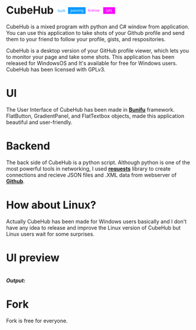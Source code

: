 # CubeHub <span><img src="https://github.com/lnxpy/git-badges/blob/master/build-passing-blue.svg" width="80px"></span><span><img src="https://github.com/lnxpy/git-badges/blob/master/license-gpl.svg" width="80px"></span>

CubeHub is a mixed program with python and C# window from application. You can use this application to take shots of your Github profile and send them to your friend to follow your profile, gists, and respositories.

CubeHub is a desktop version of your GitHub profile viewer, which lets you to monitor your page and take some shots. This application has been released for WindowsOS and It's available for free for Windows users. CubeHub has been licensed with GPLv3. 

# UI
The User Interface of CubeHub has been made in <a href="https://bunifuframework.com/"><b>Bunifu</b></a> framework. FlatButton, GradientPanel, and FlatTextbox objects, made this application beautiful and user-friendly.

# Backend
The back side of CubeHub is a python script. Although python is one of the most powerful tools in networking, I used <a href="https://2.python-requests.org/en/master/"><b>requests</b></a> library to create connections and recieve JSON files and .XML data from webserver of <a href="https://developer.github.com/v3/"><b>Github</b></a>.

# How about Linux?
Actually CubeHub has been made for Windows users basically and I don't have any idea to release and improve the Linux version of CubeHub but Linux users wait for some surprises.

# UI preview
  <img href="https://raw.githubusercontent.com/lnxpy/cubehub/master/view/view1.jpg">
  <img href="https://raw.githubusercontent.com/lnxpy/cubehub/master/view/view2.jpg">
  <img href="https://raw.githubusercontent.com/lnxpy/cubehub/master/view/view3.jpg">
  <br>
  <b><i>Output:</i></b>
  <img href="https://raw.githubusercontent.com/lnxpy/cubehub/master/view/output.jpeg">  
  
# Fork
Fork is free for everyone.
